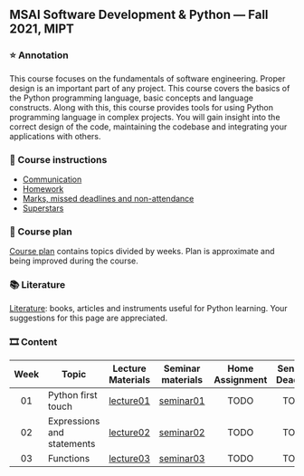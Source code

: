 ## MSAI Software Development & Python — Fall 2021, MIPT

### ⭐ Annotation

This course focuses on the fundamentals of software engineering. Proper design is an important part of any project.
This course covers the basics of the Python programming language, basic concepts and language constructs.
Along with this, this course provides tools for using Python programming language in complex projects.
You will gain insight into the correct design of the code, maintaining the codebase and integrating your applications with others.


### 📜 Course instructions

- [Communication](/docs/course-instructions.md#communication)
- [Homework](/docs/course-instructions.md#homework)
- [Marks, missed deadlines and non-attendance](/docs/course-instructions.md#marks-missed-deadlines-and-non-attendance)
- [Superstars](/docs/course-instructions.md#superstars)


### 🧪 Course plan

[Course plan](/docs/course-plan.md) contains topics divided by weeks. Plan is approximate and being improved during the course.


### 📚 Literature

[Literature](/docs/literature.md): books, articles and instruments useful for Python learning. Your suggestions for this page are appreciated.


### 🎞 Content

| Week | Topic | Lecture Materials | Seminar materials | Home Assignment | Sending Deadline | Review Deadline |
|:----:| ----- |:-----------------:|:-----------------:|:---------------:|:----------------:|:---------------:|
| 01 | Python first touch | [lecture01](/week01_python_first_touch/lecture) | [seminar01](/week01_python_first_touch/seminar) | TODO | TODO | TODO |
| 02 | Expressions and statements | [lecture02](/week02_expressions_and_statements/lecture) | [seminar02](/week02_expressions_and_statements/seminar) | TODO | TODO | TODO |
| 03 | Functions | [lecture03](/week03_functions/lecture) | [seminar03](/week03_functions/seminar) | TODO | TODO | TODO |